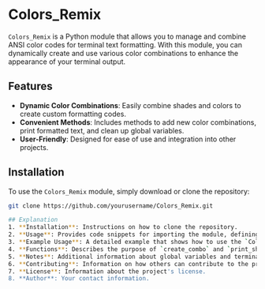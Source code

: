 # Colors_Remix

`Colors_Remix` is a Python module that allows you to manage and combine ANSI color codes for terminal text formatting. With this module, you can dynamically create and use various color combinations to enhance the appearance of your terminal output.

## Features

- **Dynamic Color Combinations**: Easily combine shades and colors to create custom formatting codes.
- **Convenient Methods**: Includes methods to add new color combinations, print formatted text, and clean up global variables.
- **User-Friendly**: Designed for ease of use and integration into other projects.

## Installation

To use the `Colors_Remix` module, simply download or clone the repository:

```bash
git clone https://github.com/yourusername/Colors_Remix.git

## Explanation
1. **Installation**: Instructions on how to clone the repository.
2. **Usage**: Provides code snippets for importing the module, defining shades and colors, generating combinations, and using those combinations.
3. **Example Usage**: A detailed example that shows how to use the `Colors_Remix` module to format and print text.
4. **Functions**: Describes the purpose of `create_combo` and `print_showcase`.
5. **Notes**: Additional information about global variables and terminal compatibility.
6. **Contributing**: Information on how others can contribute to the project.
7. **License**: Information about the project's license.
8. **Author**: Your contact information.
